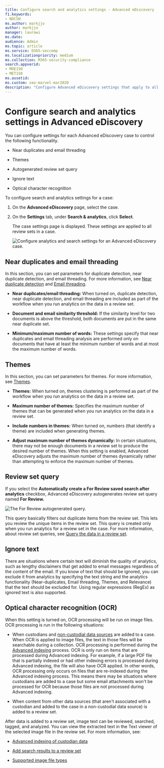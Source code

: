```yaml
---
title: Configure search and analytics settings - Advanced eDiscovery
f1.keywords:
- NOCSH
ms.author: markjjo
author: markjjo
manager: laurawi
ms.date: 
audience: Admin
ms.topic: article
ms.service: O365-seccomp
ms.localizationpriority: medium
ms.collection: M365-security-compliance 
search.appverid: 
- MOE150
- MET150
ms.assetid: 
ms.custom: seo-marvel-mar2020
description: "Configure Advanced eDiscovery settings that apply to all review set in a case. This includes settings for analytics and Optical character recognition."
---
```


# Configure search and analytics settings in Advanced eDiscovery

You can configure settings for each Advanced eDiscovery case to control the following functionality.

- Near duplicates and email threading

- Themes

- Autogenerated review set query

- Ignore text

- Optical character recognition

To configure search and analytics settings for a case:

1. On the **Advanced eDiscovery** page, select the case.

2. On the **Settings** tab, under **Search & analytics**, click **Select**.

   The case settings page is displayed. These settings are applied to all review sets in a case.

   ![Configure analytics and search settings for an Advanced eDiscovery case.](../media/AeDCaseSettings.png)

## Near duplicates and email threading

In this section, you can set parameters for duplicate detection, near duplicate detection, and email threading. For more information, see [Near duplicate detection](near-duplicate-detection-in-advanced-ediscovery.md) and [Email threading](email-threading-in-advanced-ediscovery.md).

- **Near duplicates/email threading:** When turned on, duplicate detection, near duplicate detection, and email threading are included as part of the workflow when you run analytics on the data in a review set.

- **Document and email similarity threshold:** If the similarity level for two documents is above the threshold, both documents are put in the same near duplicate set.

- **Minimum/maximum number of words:** These settings specify that near duplicates and email threading analysis are performed only on documents that have at least the minimum number of words and at most the maximum number of words.

## Themes

In this section, you can set parameters for themes. For more information, see [Themes](themes-in-advanced-ediscovery.md).

- **Themes:** When turned on, themes clustering is performed as part of the workflow when you run analytics on the data in a review set.

- **Maximum number of themes:** Specifies the maximum number of themes that can be generated when you run analytics on the data in a review set.

- **Include numbers in themes:** When turned on, numbers (that identify a theme) are included when generating themes. 

- **Adjust maximum number of themes dynamically:** In certain situations, there may not be enough documents in a review set to produce the desired number of themes. When this setting is enabled, Advanced eDiscovery adjusts the maximum number of themes dynamically rather than attempting to enforce the maximum number of themes.

## Review set query

If you select the **Automatically create a For Review saved search after analytics** checkbox, Advanced eDiscovery autogenerates review set query named **For Review.** 

![The For Review autogenerated query.](../media/AeDForReviewQuery.png)

This query basically filters out duplicate items from the review set. This lets you review the unique items in the review set. This query is created only when you run analytics for a review set in the case. For more information, about review set queries, see [Query the data in a review set](review-set-search.md).

## Ignore text

There are situations where certain text will diminish the quality of analytics, such as lengthy disclaimers that get added to email messages regardless of the content of the email. If you know of text that should be ignored, you can exclude it from analytics by specifying the text string and the analytics functionality (Near-duplicates, Email threading, Themes, and Relevance) that the text should be excluded for. Using regular expressions (RegEx) as ignored text is also supported.

## Optical character recognition (OCR)

When this setting is turned on, OCR processing will be run on image files. OCR processing is run in the following situations:

- When custodians and [non-custodial data sources](non-custodial-data-sources.md) are added to a case. When OCR is applied to image files, the text in those files will be searchable during a collection. OCR processing is performed during the [Advanced indexing](indexing-custodian-data.md) process. OCR is only run on items that are processed during Advanced indexing. For example, if a large PDF file that is partially indexed or had other indexing errors is processed during Advanced indexing, the file will also have OCR applied. In other words, OCR processing only occurs on files that are re-indexed during the Advanced indexing process. This means there may be situations where custodians are added to a case but some email attachments won't be processed for OCR because those files are not processed during Advanced indexing.

- When content from other data sources (that aren't associated with a custodian and added to the case in a non-custodial data source) is added to a review set.

After data is added to a review set, image text can be reviewed, searched, tagged, and analyzed. You can view the extracted text in the Text viewer of the selected image file in the review set. For more information, see:

- [Advanced indexing of custodian data](indexing-custodian-data.md)

- [Add search results to a review set](add-data-to-review-set.md#optical-character-recognition)

- [Supported image file types](supported-filetypes-ediscovery20.md#image)
